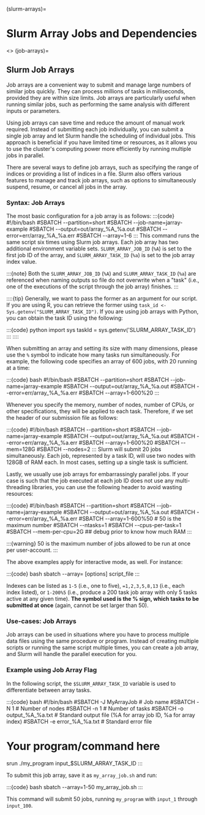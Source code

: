 (slurm-arrays)=
# Slurm Array Jobs and Dependencies

<> (job-arrays)=
## Slurm Job Arrays
Job arrays are a convenient way to submit and manage large numbers of similar jobs quickly. They can process millions of tasks in milliseconds, provided they are within size limits. Job arrays are particularly useful when running similar jobs, such as performing the same analysis with different inputs or parameters.

Using job arrays can save time and reduce the amount of manual work required. Instead of submitting each job individually, you can submit a single job array and let Slurm handle the scheduling of individual jobs. This approach is beneficial if you have limited time or resources, as it allows you to use the cluster's computing power more efficiently by running multiple jobs in parallel.

There are several ways to define job arrays, such as specifying the range of indices or providing a list of indices in a file. Slurm also offers various features to manage and track job arrays, such as options to simultaneously suspend, resume, or cancel all jobs in the array.

### Syntax: Job Arrays
The most basic configuration for a job array is as follows:
:::{code}
#!/bin/bash
#SBATCH --partition=short
#SBATCH --job-name=jarray-example
#SBATCH --output=out/array_%A_%a.out
#SBATCH --error=err/array_%A_%a.err
#SBATCH --array=1-6
:::
This command runs the same script six times using Slurm job arrays. Each job array has two additional environment variable sets. `SLURM_ARRAY_JOB_ID` (`%A`) is set to the first job ID of the array, and `SLURM_ARRAY_TASK_ID` (`%a`) is set to the job array index value.

:::{note}
Both the `SLURM_ARRAY_JOB_ID` (`%A`) and `SLURM_ARRAY_TASK_ID` (`%a`) are referenced when naming outputs so file do not overwrite when a "task" (i.e., one of the executions of the script through the job array) finishes.
:::

::::{tip}
Generally, we want to pass the former as an argument for our script. If you are using R, you can retrieve the former using `task_id <- Sys.getenv("SLURM_ARRAY_TASK_ID")`. If you are using job arrays with Python, you can obtain the task ID using the following:

:::{code} python
import sys
taskId = sys.getenv('SLURM_ARRAY_TASK_ID')
:::
::::

When submitting an array and setting its size with many dimensions, please use the `%` symbol to indicate how many tasks run simultaneously. For example, the following code specifies an array of 600 jobs, with 20 running at a time:

:::{code} bash
#!/bin/bash
#SBATCH --partition=short
#SBATCH --job-name=jarray-example
#SBATCH --output=out/array_%A_%a.out
#SBATCH --error=err/array_%A_%a.err
#SBATCH --array=1-600%20
:::

Whenever you specify the memory, number of nodes, number of CPUs, or other specifications, they will be applied to each task. Therefore, if we set the header of our submission file as follows:

:::{code}
#!/bin/bash
#SBATCH --partition=short
#SBATCH --job-name=jarray-example
#SBATCH --output=out/array_%A_%a.out
#SBATCH --error=err/array_%A_%a.err
#SBATCH --array=1-600%20
#SBATCH --mem=128G
#SBATCH --nodes=2
:::
Slurm will submit 20 jobs simultaneously. Each job, represented by a task ID, will use two nodes with 128GB of RAM each. In most cases, setting up a single task is sufficient.

Lastly, we usually use job arrays for embarrassingly parallel jobs. If your case is such that the job executed at each job ID does not use any multi-threading libraries, you can use the following header to avoid wasting resources:

:::{code}
#!/bin/bash
#SBATCH --partition=short
#SBATCH --job-name=jarray-example
#SBATCH --output=out/array_%A_%a.out
#SBATCH --error=err/array_%A_%a.err
#SBATCH --array=1-600%50  # 50 is the maximum number
#SBATCH --ntasks=1
#SBATCH --cpus-per-task=1
#SBATCH --mem-per-cpu=2G ## debug prior to know how much RAM
:::

:::{warning}
50 is the maximum number of jobs allowed to be run at once per user-account.
:::

The above examples apply for interactive mode, as well. For instance:

:::{code} bash
sbatch --array=<indexes> [options] script_file
:::

Indexes can be listed as `1-5` (i.e., one to five), `=1,2,3,5,8,13` (i.e., each index listed), or `1-200%5` (i.e., produce a 200 task job array with only 5 tasks active at any given time). **The symbol used is the % sign, which tasks to be submitted at once** (again, cannot be set larger than 50).


### Use-cases: Job Arrays
Job arrays can be used in situations where you have to process multiple data files using the same procedure or program. Instead of creating multiple scripts or running the same script multiple times, you can create a job array, and Slurm will handle the parallel execution for you.

### Example using Job Array Flag

In the following script, the `$SLURM_ARRAY_TASK_ID` variable is used to differentiate between array tasks.

:::{code} bash
#!/bin/bash
#SBATCH -J MyArrayJob           # Job name
#SBATCH -N 1                    # Number of nodes
#SBATCH -n 1                    # Number of tasks
#SBATCH -o output_%A_%a.txt     # Standard output file (%A for array job ID, %a for array index)
#SBATCH -e error_%A_%a.txt      # Standard error file

# Your program/command here
srun ./my_program input_$SLURM_ARRAY_TASK_ID
:::

To submit this job array, save it as `my_array_job.sh` and run:

:::{code} bash
sbatch --array=1-50 my_array_job.sh
:::

This command will submit 50 jobs, running `my_program` with `input_1` through `input_100`.
